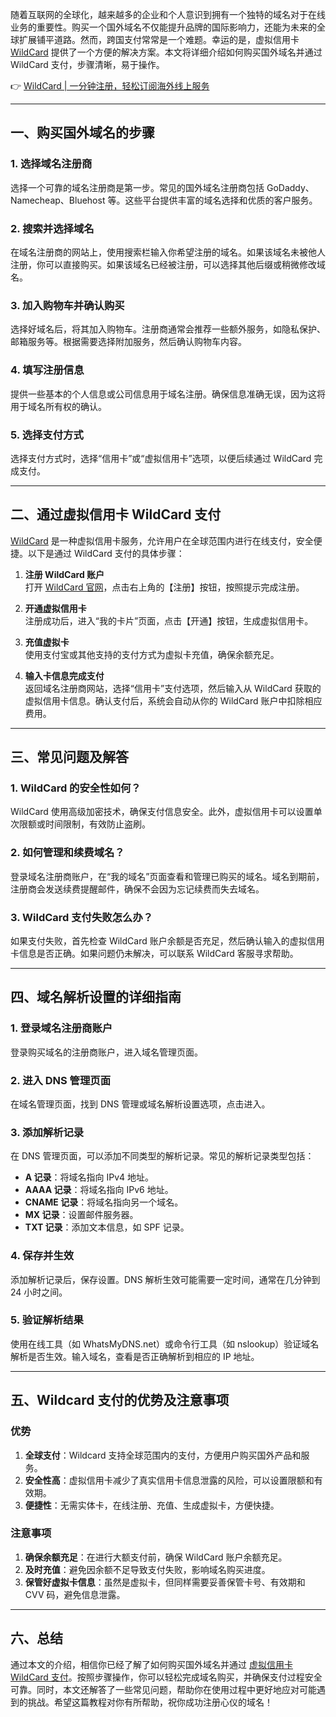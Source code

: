 随着互联网的全球化，越来越多的企业和个人意识到拥有一个独特的域名对于在线业务的重要性。购买一个国外域名不仅能提升品牌的国际影响力，还能为未来的全球扩展铺平道路。然而，跨国支付常常是一个难题。幸运的是，虚拟信用卡 [WildCard](https://bit.ly/bewildcard) 提供了一个方便的解决方案。本文将详细介绍如何购买国外域名并通过 WildCard 支付，步骤清晰，易于操作。

👉 [WildCard | 一分钟注册，轻松订阅海外线上服务](https://bit.ly/bewildcard)

---

## 一、购买国外域名的步骤

### 1. 选择域名注册商

选择一个可靠的域名注册商是第一步。常见的国外域名注册商包括 GoDaddy、Namecheap、Bluehost 等。这些平台提供丰富的域名选择和优质的客户服务。

### 2. 搜索并选择域名

在域名注册商的网站上，使用搜索栏输入你希望注册的域名。如果该域名未被他人注册，你可以直接购买。如果该域名已经被注册，可以选择其他后缀或稍微修改域名。

### 3. 加入购物车并确认购买

选择好域名后，将其加入购物车。注册商通常会推荐一些额外服务，如隐私保护、邮箱服务等。根据需要选择附加服务，然后确认购物车内容。

### 4. 填写注册信息

提供一些基本的个人信息或公司信息用于域名注册。确保信息准确无误，因为这将用于域名所有权的确认。

### 5. 选择支付方式

选择支付方式时，选择“信用卡”或“虚拟信用卡”选项，以便后续通过 WildCard 完成支付。

---

## 二、通过虚拟信用卡 WildCard 支付

[WildCard](https://bit.ly/bewildcard) 是一种虚拟信用卡服务，允许用户在全球范围内进行在线支付，安全便捷。以下是通过 WildCard 支付的具体步骤：

1. **注册 WildCard 账户**  
   打开 [WildCard 官网](https://bit.ly/bewildcard)，点击右上角的【注册】按钮，按照提示完成注册。

2. **开通虚拟信用卡**  
   注册成功后，进入“我的卡片”页面，点击【开通】按钮，生成虚拟信用卡。

3. **充值虚拟卡**  
   使用支付宝或其他支持的支付方式为虚拟卡充值，确保余额充足。

4. **输入卡信息完成支付**  
   返回域名注册商网站，选择“信用卡”支付选项，然后输入从 WildCard 获取的虚拟信用卡信息。确认支付后，系统会自动从你的 WildCard 账户中扣除相应费用。

---

## 三、常见问题及解答

### 1. WildCard 的安全性如何？

WildCard 使用高级加密技术，确保支付信息安全。此外，虚拟信用卡可以设置单次限额或时间限制，有效防止盗刷。

### 2. 如何管理和续费域名？

登录域名注册商账户，在“我的域名”页面查看和管理已购买的域名。域名到期前，注册商会发送续费提醒邮件，确保不会因为忘记续费而失去域名。

### 3. WildCard 支付失败怎么办？

如果支付失败，首先检查 WildCard 账户余额是否充足，然后确认输入的虚拟信用卡信息是否正确。如果问题仍未解决，可以联系 WildCard 客服寻求帮助。

---

## 四、域名解析设置的详细指南

### 1. 登录域名注册商账户

登录购买域名的注册商账户，进入域名管理页面。

### 2. 进入 DNS 管理页面

在域名管理页面，找到 DNS 管理或域名解析设置选项，点击进入。

### 3. 添加解析记录

在 DNS 管理页面，可以添加不同类型的解析记录。常见的解析记录类型包括：

- **A 记录**：将域名指向 IPv4 地址。
- **AAAA 记录**：将域名指向 IPv6 地址。
- **CNAME 记录**：将域名指向另一个域名。
- **MX 记录**：设置邮件服务器。
- **TXT 记录**：添加文本信息，如 SPF 记录。

### 4. 保存并生效

添加解析记录后，保存设置。DNS 解析生效可能需要一定时间，通常在几分钟到 24 小时之间。

### 5. 验证解析结果

使用在线工具（如 WhatsMyDNS.net）或命令行工具（如 nslookup）验证域名解析是否生效。输入域名，查看是否正确解析到相应的 IP 地址。

---

## 五、Wildcard 支付的优势及注意事项

### 优势

1. **全球支付**：Wildcard 支持全球范围内的支付，方便用户购买国外产品和服务。
2. **安全性高**：虚拟信用卡减少了真实信用卡信息泄露的风险，可以设置限额和有效期。
3. **便捷性**：无需实体卡，在线注册、充值、生成虚拟卡，方便快捷。

### 注意事项

1. **确保余额充足**：在进行大额支付前，确保 WildCard 账户余额充足。
2. **及时充值**：避免因余额不足导致支付失败，影响域名购买进度。
3. **保管好虚拟卡信息**：虽然是虚拟卡，但同样需要妥善保管卡号、有效期和 CVV 码，避免信息泄露。

---

## 六、总结

通过本文的介绍，相信你已经了解了如何购买国外域名并通过 [虚拟信用卡 WildCard 支付](https://bit.ly/bewildcard)。按照步骤操作，你可以轻松完成域名购买，并确保支付过程安全可靠。同时，本文还解答了一些常见问题，帮助你在使用过程中更好地应对可能遇到的挑战。希望这篇教程对你有所帮助，祝你成功注册心仪的域名！